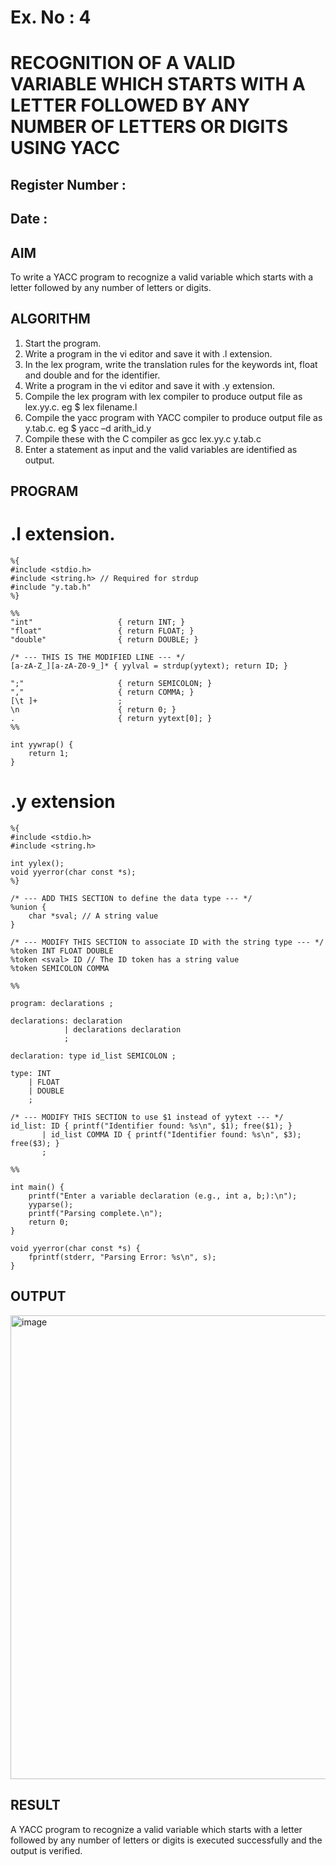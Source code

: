 # Ex. No : 4	
# RECOGNITION OF A VALID VARIABLE WHICH STARTS WITH A LETTER FOLLOWED BY ANY NUMBER OF LETTERS OR DIGITS USING YACC
## Register Number :
## Date : 

## AIM   
To write a YACC program to recognize a valid variable which starts with a letter followed by any number of letters or digits.

## ALGORITHM
1.	Start the program.
2.	Write a program in the vi editor and save it with .l extension.
3.	In the lex program, write the translation rules for the keywords int, float and double and for the identifier.
4.	Write a program in the vi editor and save it with .y extension.
5.	Compile the lex program with lex compiler to produce output file as lex.yy.c. eg $ lex filename.l
6.	Compile the yacc program with YACC compiler to produce output file as y.tab.c. eg $ yacc –d arith_id.y
7.	Compile these with the C compiler as gcc lex.yy.c y.tab.c
8.	Enter a statement as input and the valid variables are identified as output.

## PROGRAM
# .l extension.
```
%{
#include <stdio.h>
#include <string.h> // Required for strdup
#include "y.tab.h"
%}

%%
"int"                   { return INT; }
"float"                 { return FLOAT; }
"double"                { return DOUBLE; }

/* --- THIS IS THE MODIFIED LINE --- */
[a-zA-Z_][a-zA-Z0-9_]* { yylval = strdup(yytext); return ID; }

";"                     { return SEMICOLON; }
","                     { return COMMA; }
[\t ]+                  ;
\n                      { return 0; }
.                       { return yytext[0]; }
%%

int yywrap() {
    return 1;
}
```
# .y extension
```
%{
#include <stdio.h>
#include <string.h>

int yylex(); 
void yyerror(char const *s); 
%}

/* --- ADD THIS SECTION to define the data type --- */
%union {
    char *sval; // A string value
}

/* --- MODIFY THIS SECTION to associate ID with the string type --- */
%token INT FLOAT DOUBLE
%token <sval> ID // The ID token has a string value
%token SEMICOLON COMMA

%%

program: declarations ;

declarations: declaration
            | declarations declaration
            ;

declaration: type id_list SEMICOLON ;

type: INT 
    | FLOAT 
    | DOUBLE
    ;

/* --- MODIFY THIS SECTION to use $1 instead of yytext --- */
id_list: ID { printf("Identifier found: %s\n", $1); free($1); }
       | id_list COMMA ID { printf("Identifier found: %s\n", $3); free($3); }
       ;

%%

int main() {
    printf("Enter a variable declaration (e.g., int a, b;):\n");
    yyparse();
    printf("Parsing complete.\n");
    return 0;
}

void yyerror(char const *s) {
    fprintf(stderr, "Parsing Error: %s\n", s);
}
```

## OUTPUT 
<img width="1079" height="742" alt="image" src="https://github.com/user-attachments/assets/83397f38-7cdf-4bc5-8b9a-5f64defdc2ab" />

## RESULT
A  YACC program to recognize a valid variable which starts with a letter followed by any number of letters or digits is executed successfully and the output is verified.


